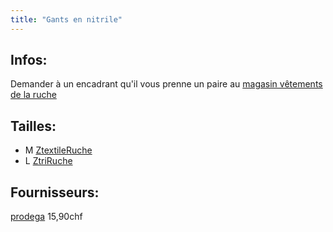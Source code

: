 ```yaml
---
title: "Gants en nitrile"
---
```


## Infos:
Demander à un encadrant qu'il vous prenne un paire au [magasin vêtements de la ruche](notes/zones/magasinVetementsRuche.md)
## Tailles:
- M [ZtextileRuche](notes/zones/ZtextileRuche.md)
- L [ZtriRuche](notes/zones/ZtriRuche.md)
## Fournisseurs:
[prodega](notes/utilisateurs/fournisseurs/prodega.md) 15,90chf